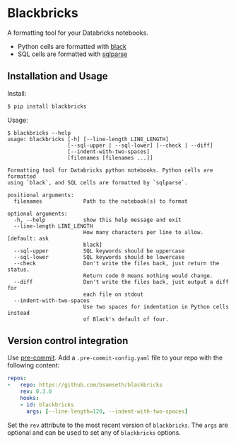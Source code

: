 # Blackbricks

A formatting tool for your Databricks notebooks.

- Python cells are formatted with [black](https://github.com/psf/black)
- SQL cells are formatted with [sqlparse](https://github.com/andialbrecht/sqlparse)

## Installation and Usage

Install:

```bash
$ pip install blackbricks
```

Usage:

```text
$ blackbricks --help
usage: blackbricks [-h] [--line-length LINE_LENGTH]
                   [--sql-upper | --sql-lower] [--check | --diff]
                   [--indent-with-two-spaces]
                   [filenames [filenames ...]]

Formatting tool for Databricks python notebooks. Python cells are formatted
using `black`, and SQL cells are formatted by `sqlparse`.

positional arguments:
  filenames             Path to the notebook(s) to format

optional arguments:
  -h, --help            show this help message and exit
  --line-length LINE_LENGTH
                        How many characters per line to allow. [default: ask
                        black]
  --sql-upper           SQL keywords should be uppercase
  --sql-lower           SQL keywords should be lowercase
  --check               Don't write the files back, just return the status.
                        Return code 0 means nothing would change.
  --diff                Don't write the files back, just output a diff for
                        each file on stdout
  --indent-with-two-spaces
                        Use two spaces for indentation in Python cells instead
                        of Black's default of four.
```


## Version control integration

Use [pre-commit](https://pre-commit.com). Add a
`.pre-commit-config.yaml` file to your repo with the following content:

```yaml
repos:
-   repo: https://github.com/bsamseth/blackbricks
    rev: 0.3.0
    hooks:
    - id: blackbricks
      args: [--line-length=120, --indent-with-two-spaces]
```

Set the `rev` attribute to the most recent version of `blackbricks`.
The `args` are optional and can be used to set any of `blackbricks` options.
